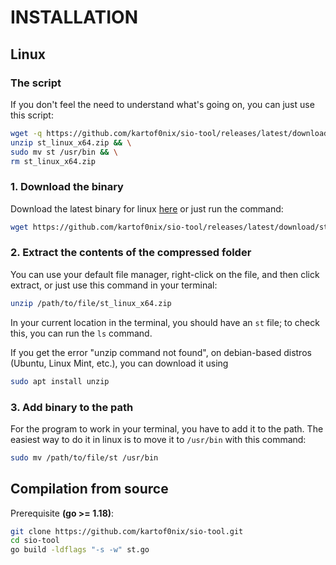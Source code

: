 # INSTALLATION


## Linux


### The script
If you don't feel the need to understand what's going on, you can just use this script:
```bash
wget -q https://github.com/kartof0nix/sio-tool/releases/latest/download/st_linux_x64.zip && \
unzip st_linux_x64.zip && \
sudo mv st /usr/bin && \
rm st_linux_x64.zip
```


### 1. Download the binary
Download the latest binary for linux [here](https://github.com/kartof0nix/sio-tool/releases/latest/download/st_linux_x64.zip) or just run the command:
```bash
wget https://github.com/kartof0nix/sio-tool/releases/latest/download/st_linux_x64.zip
```


### 2. Extract the contents of the compressed folder


You can use your default file manager, right-click on the file, and then click extract, or just use this command in your terminal:
```bash
unzip /path/to/file/st_linux_x64.zip
```
In your current location in the terminal, you should have an `st` file; to check this, you can run the `ls` command.


If you get the error "unzip command not found", on debian-based distros (Ubuntu, Linux Mint, etc.), you can download it using
```bash
sudo apt install unzip
```


### 3. Add binary to the path


For the program to work in your terminal, you have to add it to the path. The easiest way to do it in linux is to move it to `/usr/bin` with this command:
```bash
sudo mv /path/to/file/st /usr/bin
```



## Compilation from source


Prerequisite **(go >= 1.18)**:


```bash
git clone https://github.com/kartof0nix/sio-tool.git
cd sio-tool
go build -ldflags "-s -w" st.go
```